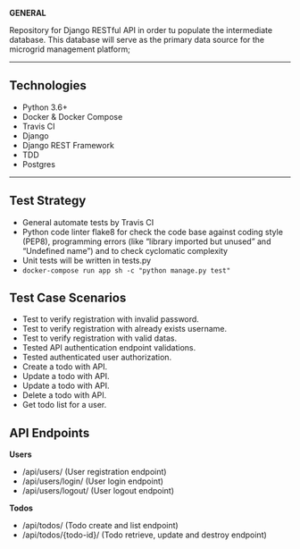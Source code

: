 **GENERAL**

Repository for Django RESTful API in order tu populate the intermediate database. This database will serve as the primary data source for the microgrid management platform;

---

## Technologies

* Python 3.6+
* Docker & Docker Compose
* Travis CI
* Django
* Django REST Framework
* TDD
* Postgres

---

## Test Strategy

* General automate tests by Travis CI
* Python code linter flake8 for check the code base against coding style (PEP8), programming errors (like “library imported but unused” and “Undefined name”) and to check cyclomatic complexity
* Unit tests will be written in tests.py
* `docker-compose run app sh -c "python manage.py test"`


## Test Case Scenarios
* Test to verify registration with invalid password.
* Test to verify registration with already exists username.
* Test to verify registration with valid datas.
* Tested API authentication endpoint validations.
* Tested authenticated user authorization.
* Create a todo with API.
* Update a todo with API.
* Update a todo with API.
* Delete a todo with API.
* Get todo list for a user.

## API Endpoints

**Users**

* /api/users/ (User registration endpoint)
* /api/users/login/ (User login endpoint)
* /api/users/logout/ (User logout endpoint)

**Todos**

* /api/todos/ (Todo create and list endpoint)
* /api/todos/{todo-id}/ (Todo retrieve, update and destroy endpoint)